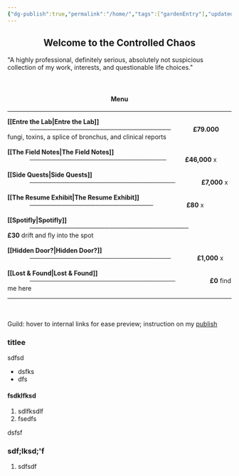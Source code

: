 ```yaml
---
{"dg-publish":true,"permalink":"/home/","tags":["gardenEntry"],"updated":"2025-02-05T12:32:20.488+00:00"}
---
```


<center><h2>Welcome to the Controlled Chaos</h2></center>
"A highly professional, definitely serious, absolutely not suspicious collection of my work, interests, and questionable life choices."
<br><br><br>

<center><h4>Menu</h4></center>

---


**[[Entre the Lab\|Entre the Lab]]** <span style="display: inline-block; text-align: center; margin-left: 50px; margin-right: 50px;">────────────────────────────────</span><span style=" text-align: right;font-weight: bold;">£79.000</span>
fungi, toxins, a splice of bronchus, and clinical reports
<br><br>**[[The Field Notes\|The Field Notes]]** <span style="display: inline-block; text-align: center; margin-left: 50px; margin-right: 42px;">───────────────────────────────</span><span style=" text-align: right;font-weight: bold;">£46,000</span>
x
<br><br>**[[Side Quests\|Side Quests]]** <span style="display: inline-block; text-align: center; margin-left: 50px; margin-right: 59px;">─────────────────────────────────</span><span style=" text-align: right;font-weight: bold;">£7,000</span>
x
<br><br>**[[The Resume Exhibit\|The Resume Exhibit]]** <span style="display: inline-block; text-align: center; margin-left: 50px; margin-right: 71px;">────────────────────────────</span> <span style=" text-align: right;font-weight: bold;">£80</span>
x
<br><br>**[[Spotifly\|Spotifly]]** <span style="display: inline-block; text-align: center; margin-left: 50px; margin-right: 70px;">────────────────────────────────────</span> <span style=" text-align: right;font-weight: bold;">£30</span>
drift and fly into the spot
<br><br>**[[Hidden Door?\|Hidden Door?]]** <span style="display: inline-block; text-align: center; margin-left: 50px; margin-right: 59px;">────────────────────────────────</span><span style=" text-align: right;font-weight: bold;">£1,000</span>
x
<br><br>**[[Lost & Found\|Lost & Found]]** <span style="display: inline-block; text-align: center; margin-left: 50px; margin-right: 78px;">─────────────────────────────────</span><span style=" text-align: right;font-weight: bold;">£0</span>
find me here

---
<br><br>Guild: hover to internal links for ease preview; instruction on my [publish](https://www.youtube.com/watch?v=eULVrTjT11w&t=435s)

### titlee
sdfsd
- dsfks
- dfs

#### fsdklfksd
1. sdlfksdlf
2. fsedfs

dsfsf

### sdf;lksd;'f

1. sdfsdf